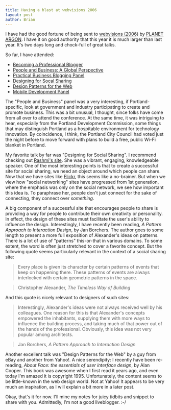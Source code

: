 ```yaml
--- 
title: Having a blast at webvisions 2006
layout: post
author: Brian
---
```

I have had the good fortune of being sent to [webvisions (2006)](http://www.webvisionsevent.com/) by [PLANET ARGON](http://www.planetargon.com). I have it on good authority that this year it is much larger than last year. It's two days long and chock-full of great talks. 

So far, I have attended:

* [Becoming a Professional Blogger](http://www.webvisionsevent.com/schedule/detail/?evtloc=professional_blogging)
* [People and Business: A Global Perspective](http://www.webvisionsevent.com/schedule/detail/?evtloc=people_business)
* [Practical Business Blogging Panel](http://www.webvisionsevent.com/schedule/detail/?evtloc=blogging_panel)
* [Designing for Socal Sharing](http://www.webvisionsevent.com/schedule/detail/?evtloc=anthrodesign)
* [Design Patterns for the Web](http://www.webvisionsevent.com/schedule/detail/?evtloc=design_patterns)
* [Mobile Development Panel](http://www.webvisionsevent.com/schedule/detail/?evtloc=mobile_development_panel)


The "People and Business" panel was a very interesting, if Portland-specific, look at government and industry participating to create and promote business. This was a bit unusual, I thought, since folks have come from all over to attend the conference. At the same time, it was intriguing to hear, especially from the Portland Development Commission, some things that may distinguish Portland as a hospitable environment for technology innovation. By coincidence, I think, the Portland City Council had voted just the night before to move forward with plans to build a free, public Wi-Fi blanket in Portland.

My favorite talk by far was "Designing for Social Sharing". I recommend checking out [Rashmi's site](http://www.rashmisinha.com/). She was a vibrant, engaging, knowledgeable speaker. One of the most interesting points is that to create a successful site for social sharing, we need an object around which people can share. Now that we have sites like [Flickr](http://www.flickr.com), this seems like a no-brainer. But when we view how "social networking" sites have progressed from 1st generation, where the emphasis was only on the social network, we see how important this idea is. To paraphrase her, people don't just connect for the sake of connecting, they connect over _something_.

A big component of a successful site that encourages people to share is providing a way for people to contribute their own creativity or personality. In effect, the design of these sites must facilitate the user's ability to influence the design. Interestingly, I have recently been reading, _A Pattern Approach to Interaction Design_, by Jan Borchers. The author goes to some length to present a more full exposition of Alexander's ideas on patterns. There is a lot of use of "patterns" this-or-that in various domains. To some extent, the word is often just stretched to cover a favorite concept. But the following quote seems particularly relevant in the context of a social sharing site:

> Every place is given its character by certain patterns of events that keep on happening there. These patterns of events are always interlocked with certain geometric patterns in the space.

> Christopher Alexander, _The Timeless Way of Building_

And this quote is nicely relevant to designers of such sites:

> Interestingly, Alexander's ideas were not always received well by his colleagues. One reason for this is that Alexander's concepts empowered the inhabitants, supplying them with more ways to influence the building process, and taking much of that power out of the hands of the professional. Obviously, this idea was not very popular among architects.

> Jan Borchers, _A Pattern Approach to Interaction Design_

Another excellent talk was "Design Patterns for the Web" by a guy from eBay and another from Yahoo!. A nice serendipity: I recently have been re-reading, _About Face: the essentials of user interface design_, by Alan Cooper. This book was awesome when I first read it years ago, and even today I'm amazed it is copyright 1995. Unfortunately, the content seems to be little-known in the web design world. Not at Yahoo! It appears to be very much an inspiration, as I will explain a bit more in a later post.

Okay, that's it for now. I'll mine my notes for juicy tidbits and snippet to share with you. Admittedly, I'm not a good liveblogger. :-/
